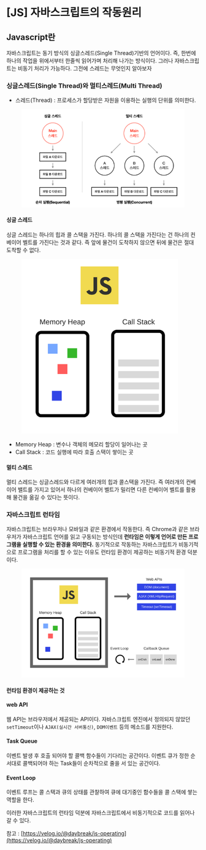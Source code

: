 # \[JS] 자바스크립트의 작동원리

## Javascript란

자바스크립트는 동기 방식의 싱글스레드(Single Thread)기반의 언어이다. 즉, 한번에 하나의 작업을 위에서부터 한줄씩 읽어가며 처리해 나가는 방식이다. 그러나 자바스크립트는 비동기 처리가 가능하다. 그전에 스레드는 무엇인지 알아보자



### 싱글스레드(Single Thread)와 멀티스레드(Multi Thread)

* 스레드(Thread) :  프로세스가 할당받은 자원을 이용하는 실행의 단위를 의미한다.

<figure><img src="../../.gitbook/assets/image (4).png" alt=""><figcaption></figcaption></figure>

#### 싱글 스레드

싱글 스레드는 하나의 힙과 콜 스택을 가진다. 하나의 콜 스택을 가진다는 건 하나의 컨베이어 벨트를 가진다는 것과 같다. 즉 앞에 물건이 도착하지 않으면 뒤에 물건은 절대 도착할 수 없다.&#x20;

<figure><img src="../../.gitbook/assets/image (3) (1).png" alt=""><figcaption></figcaption></figure>

* Memory Heap : 변수나 객체의 메모리 할당이 일어나는 곳
* Call Stack : 코드 실행에 따라 호출 스택이 쌓이는 곳

#### 멀티 스레드

멀티 스레드는 싱글스레드와 다르게 여러개의 힙과 콜스택을 가진다. 즉 여러개의 컨베이어 밸트를 가지고 있어서 하나의 컨베이어 벨트가 밀리면 다른 컨베이어 벨트를 활용해 물건을 옮길 수 있다는 뜻이다.



### 자바스크립트 런타임

자바스크립트는 브라우저나 모바일과 같은 환경에서 작동한다. 즉 Chrome과 같은 브라우저가 자바스크립트 언어를 읽고 구동되는 방식인데 **런타임은 이렇게 언어로 만든 프로그램을 실행할 수 있는 환경을 의미한다.** 동기적으로 작동하는 자바스크립트가 비동기적으로 프로그램을 처리를 할 수 있는 이유도 런타임 환경이 제공하는 비동기적 환경 덕분이다.

<figure><img src="../../.gitbook/assets/image (2) (1) (1).png" alt=""><figcaption></figcaption></figure>

#### 런타임 환경이 제공하는 것

#### web API

웹 API는 브라우저에서 제공되는 API이다. 자바스크립트 엔진에서 정의되지 않았던 `setTimeout`이나 `AJAX(실시간 서버통신)`, `DOM이벤트` 등의 메소드를 지원한다.

#### Task Queue

이벤트 발생 후 호출 되어야 할 콜백 함수들이 기다리는 공간이다. 이벤트 큐가 정한 순서대로 콜백되어야 하는 Task들이 순차적으로 줄을 서 있는 공간이다.

#### Event Loop

이벤트 루프는 콜 스택과 큐의 상태를 관찰하여 큐에 대기중인 함수들을 콜 스택에 쌓는 역할을 한다.



이러한 자바스크립트의 런타임 덕분에 자바스크립트에서 비동기적으로 코드를 읽어나갈 수 있다.



참고 : [https://velog.io/@daybreak/js-operating](https://velog.io/@daybreak/js-operating)



